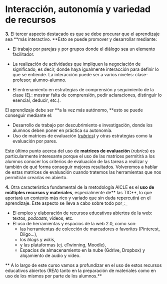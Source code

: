 # Interacción, autonomía y variedad de recursos

**3.** El tercer aspecto destacado es que se debe procurar que el aprendizaje sea **más interactivo. **Esto se puede promover y desarrollar mediante:

*   El trabajo por parejas y por grupos donde el diálogo sea un elemento facilitador.
*   La realización de actividades que impliquen la negociación de significado, es decir, donde haya igualmente interacción para definir lo que se entiende. La interacción puede ser a varios niveles: clase- profesor; alumno-alumno.

*   El entrenamiento en estrategias de comprensión y seguimiento de la clase (Ej.: mostrar falta de comprensión, pedir aclaraciones, distinguir lo esencial, deducir, etc.).

El aprendizaje debe ser **a la vez más autónomo, **esto se puede conseguir mediante el:

*   Desarrollo de trabajo por descubrimiento e investigación, donde los alumnos deben poner en práctica su autonomía.
*   Uso de matrices de evaluación ([_rubrics_](http://www.uen.org/rubric/know.shtml)) y otras estrategias como la evaluación por pares. 

Este último punto acerca del uso de **matrices de evaluación** (_rubrics_) es particularmente interesante porque el uso de las matrices permitirá a los alumnos conocer los criterios de evaluación de las tareas a realizar y también de qué forma conseguir mejores resultados. Volveremos a hablar de estas matrices de evaluación cuando tratemos las herramientas que nos permitirán crearlas en abierto.

**4.** Otra característica fundamental de la metodología AICLE es el **uso de múltiples recursos y materiales**, especialmente de** las TIC**, lo que aportará un contexto más rico y variado que sin duda repercutirá en el aprendizaje. Este aspecto se lleva a cabo sobre todo por_:_

*   El empleo y elaboración de recursos educativos abiertos de la web: textos, _podcasts_, vídeos, etc.
*   El uso de herramientas y espacios de la web 2.0, como son:
    *   las herramientas de colección de marcadores o favoritos (Pinterest, Diigo…),
    *   los _blogs_ y _wikis,_
    *   y las plataformas (ej. eTwinning, Moodle),
    *   Espacios de almacenamiento en la nube (Gdrive, Dropbox) y alojamiento de audio y vídeo.

** A lo largo de este curso vamos a profundizar en el uso de estos recursos educativos abiertos (REA) tanto en la preparación de materiales como en uso de los mismos por parte de los alumnos.**